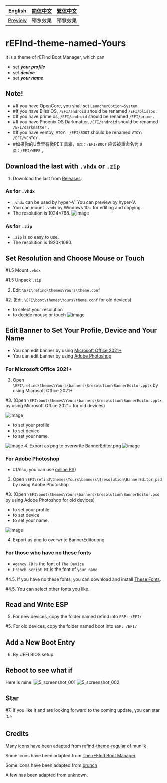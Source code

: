 [English](https://github.com/1457384613gh/rEFInd-theme-named-Yours) | [简体中文](https://github.com/1457384613gh/rEFInd-theme-named-Yours/blob/main/%E8%87%AA%E8%BF%B0%E6%96%87%E4%BB%B6.md) | [繁体中文](https://github.com/1457384613gh/rEFInd-theme-named-Yours/blob/main/%E7%B9%81%E4%BD%93%E4%B8%AD%E6%96%87.md)
|---|---|---|
|[Preview](https://github.com/1457384613gh/rEFInd-theme-named-Yours#reboot-to-see-what-if)|[预览效果](https://github.com/1457384613gh/rEFInd-theme-named-Yours/blob/main/%E8%87%AA%E8%BF%B0%E6%96%87%E4%BB%B6.md#%E9%87%8D%E5%90%AF%E7%9C%8B%E7%9C%8B)|[預覽效果](https://github.com/1457384613gh/rEFInd-theme-named-Yours/blob/main/%E7%B9%81%E4%BD%93%E4%B8%AD%E6%96%87.md#%E9%87%8D%E5%95%9F%E7%9C%8B%E7%9C%8B)

# rEFInd-theme-named-Yours
It is a theme of rEFInd Boot Manager, which can
- set ___your profile___
- set ___device___
- set ___your name___.

## Note!
- #If you have OpenCore, you shall set `LauncherOption=System`.
- #If you have Bliss OS, `/EFI/android` should be renamed `/EFI/blissos` .
- #If you have prime os, `/EFI/android` should be renamed `/EFI/prime` .
- #If you have Phoenix OS Darkmatter, `/EFI/android` should be renamed `/EFI/darkmatter` .
- #If you have ventoy, `VTOY: /EFI/BOOT` should be renamed `VTOY: /EFI/VENTOY` .
- #如果你的U盘里有微PE工具箱，`U盘：/EFI/BOOT` 应该被重命名为 `U盘：/EFI/WEPE` 。

## Download the last with `.vhdx` or `.zip`
1. Download the last from [Releases](https://github.com/1457384613gh/rEFInd-theme-named-Yours/releases).
### As for `.vhdx`
- `.vhdx` can be used by hyper-V; You can preview by hyper-V.
- You can mount `.vhdx` by Windows 10+ for editing and copying.
- The resolution is 1024×768.
![image](https://user-images.githubusercontent.com/69227436/166177525-999990c1-90ff-4c08-ad6d-2bb147d065bd.png)
### As for `.zip`
- `.zip` is so easy to use.
- The resolution is 1920×1080.

## Set Resolution and Choose Mouse or Touch
 #1.5 Mount `.vhdx`

 #1.5 Unpack `.zip`
 
2. Edit `\EFI\refind\themes\Yours\theme.conf`

 #2. (Edit `\EFI\boot\themes\Yours\theme.conf` for old devices)

- to select your resolution
- to decide mouse or touch
![image](https://user-images.githubusercontent.com/69227436/164884137-91064754-2100-4f7b-8fa7-57a37b833164.png)

## Edit Banner to Set Your Profile, Device and Your Name
- You can edit banner by using [Microsoft Office 2021+](https://github.com/1457384613gh/rEFInd-theme-named-Yours#for-microsoft-office-2021)
- You can edit banner by using [Adobe Photoshop](https://github.com/1457384613gh/rEFInd-theme-named-Yours#for-adobe-photoshop)
### For Microsoft Office 2021+
3. Open `\EFI\refind\themes\Yours\banners\$resolution\BannerEditor.pptx` by using Microsoft Office 2021+

 #3. (Open `\EFI\boot\themes\Yours\banners\$resolution\BannerEditor.pptx` by using Microsoft Office 2021+ for old devices)

![image](https://user-images.githubusercontent.com/69227436/164608436-e3b76607-7b73-4016-be0b-ec3c23ae9012.png)
- to set your profile
- to set device 
- to set your name.

![image](https://user-images.githubusercontent.com/69227436/164615647-597163f7-4021-4ae5-922f-7fef1ce521bb.png)
4. Export as png to overwrite BannerEditor.png
![image](https://user-images.githubusercontent.com/69227436/164616497-d3ca3e4a-f231-4fc2-99ac-587a32c09453.png)
### For Adobe Photoshop
- #(Also, you can use [online PS](https://ps.gaoding.com/#/))
3. Open `\EFI\refind\themes\Yours\banners\$resolution\BannerEditor.psd` by using Adobe Photoshop

 #3. (Open `\EFI\boot\themes\Yours\banners\$resolution\BannerEditor.psd` by using Adobe Photoshop for old devices)

- to set your profile
- to set device 
- to set your name.

![image](https://user-images.githubusercontent.com/69227436/164608548-03b00cf6-4c88-489e-878a-aec8f328f1ce.png)

4. Export as png to overwrite BannerEditor.png
### For those who have no these fonts
- `Agency FB`  is the font of `The Device`
- `French Script MT` is the font of `your name`

 #4.5. If you have no these fonts, you can download and install [These Fonts](https://github.com/1457384613gh/rEFInd-theme-named-Yours/releases/tag/Fonts).

 #4.5. You can select other fonts you like.

## Read and Write ESP
5. For new devices, copy the folder named refind into `ESP: /EFI/`

 #5. For old devices, copy the folder named boot into `ESP: /EFI/`

## Add a New Boot Entry
6. By UEFI BIOS setup

## Reboot to see what if
Here is mine.
![5_screenshot_001](https://user-images.githubusercontent.com/69227436/166140209-6f2c14b6-1e0c-4f29-8cae-74b85285fb1d.png)
![5_screenshot_002](https://user-images.githubusercontent.com/69227436/166140211-fc94ed16-946b-4974-9cb5-0945c276cfcf.png)

## Star
 #7. If you like it and are looking forward to the coming update, you can star it.⭐
 
## Credits
Many icons have been adapted from [refind-theme-regular](https://github.com/munlik/refind-theme-regular) of [munlik](https://github.com/munlik)

Some icons have been adapted from [The rEFInd Boot Manager](http://www.rodsbooks.com/refind/)

Some icons have been adapted from [brunch](https://github.com/sebanc/brunch/)

A few has been adapted from unknown.
